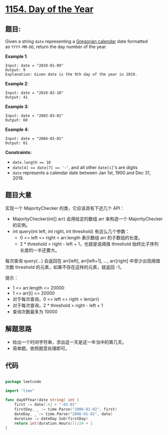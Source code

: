 # [1154. Day of the Year](https://leetcode.com/problems/day-of-the-year/)


## 题目:

Given a string `date` representing a [Gregorian calendar](https://en.wikipedia.org/wiki/Gregorian_calendar) date formatted as `YYYY-MM-DD`, return the day number of the year.

**Example 1**:

    Input: date = "2019-01-09"
    Output: 9
    Explanation: Given date is the 9th day of the year in 2019.

**Example 2**:

    Input: date = "2019-02-10"
    Output: 41

**Example 3**:

    Input: date = "2003-03-01"
    Output: 60

**Example 4**:

    Input: date = "2004-03-01"
    Output: 61

**Constraints:**

- `date.length == 10`
- `date[4] == date[7] == '-'`, and all other `date[i]`'s are digits
- `date` represents a calendar date between Jan 1st, 1900 and Dec 31, 2019.

## 题目大意


实现一个 MajorityChecker 的类，它应该具有下述几个 API：

- MajorityChecker(int[] arr) 会用给定的数组 arr 来构造一个 MajorityChecker 的实例。
- int query(int left, int right, int threshold) 有这么几个参数：  
	- 0 <= left <= right < arr.length 表示数组 arr 的子数组的长度。
	- 2 * threshold > right - left + 1，也就是说阈值 threshold 始终比子序列长度的一半还要大。

每次查询 query(...) 会返回在 arr[left], arr[left+1], ..., arr[right] 中至少出现阈值次数 threshold 的元素，如果不存在这样的元素，就返回 -1。

提示：

- 1 <= arr.length <= 20000
- 1 <= arr[i] <= 20000
- 对于每次查询，0 <= left <= right < len(arr)
- 对于每次查询，2 * threshold > right - left + 1
- 查询次数最多为 10000





## 解题思路

- 给出一个时间字符串，求出这一天是这一年当中的第几天。
- 简单题。依照题意处理即可。


## 代码

```go

package leetcode

import "time"

func dayOfYear(date string) int {
	first := date[:4] + "-01-01"
	firstDay, _ := time.Parse("2006-01-02", first)
	dateDay, _ := time.Parse("2006-01-02", date)
	duration := dateDay.Sub(firstDay)
	return int(duration.Hours())/24 + 1
}

```